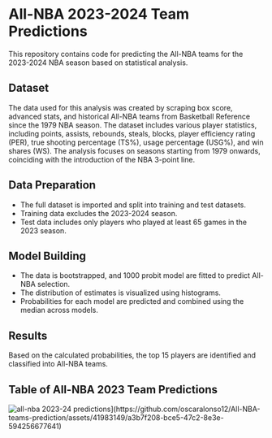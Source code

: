 # All-NBA 2023-2024 Team Predictions

This repository contains code for predicting the All-NBA teams for the 2023-2024 NBA season based on statistical analysis.

## Dataset
The data used for this analysis was created by scraping box score, advanced stats, and historical All-NBA teams from Basketball Reference since the 1979 NBA season. The dataset includes various player statistics, including points, assists, rebounds, steals, blocks, player efficiency rating (PER), true shooting percentage (TS%), usage percentage (USG%), and win shares (WS). The analysis focuses on seasons starting from 1979 onwards, coinciding with the introduction of the NBA 3-point line.

## Data Preparation
- The full dataset is imported and split into training and test datasets.
- Training data excludes the 2023-2024 season.
- Test data includes only players who played at least 65 games in the 2023 season.

## Model Building
- The data is bootstrapped, and 1000 probit model are fitted to predict All-NBA selection.
- The distribution of estimates is visualized using histograms.
- Probabilities for each model are predicted and combined using the median across models.

## Results
Based on the calculated probabilities, the top 15 players are identified and classified into All-NBA teams.

## Table of All-NBA 2023 Team Predictions
![all-nba 2023-24 predictions]([https://github.com/oscaralonso12/All-NBA-teams-prediction/assets/41983149/a3b7f208-bce5-47c2-8e3e-594256677641](https://github.com/oscaralonso12/All-NBA-teams-prediction/blob/main/2024/all_nba_2024.qmd))](https://github.com/oscaralonso12/All-NBA-teams-prediction/assets/41983149/a3b7f208-bce5-47c2-8e3e-594256677641)
